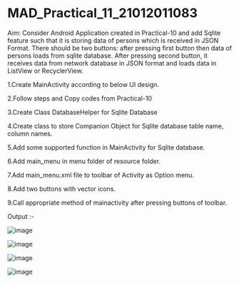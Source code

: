 # MAD_Practical_11_21012011083


Aim: Consider Android Application created in Practical-10 and add Sqlite feature such that it is storing data of persons which is received in JSON Format. There should be two buttons: after pressing first button then data of persons loads from sqlite database. After pressing second button, it receives data from network database in JSON format and loads data in ListView or RecyclerView.

1.Create MainActivity according to below UI design.

2.Follow steps and Copy codes from Practical-10 

3.Create Class DatabaseHelper for Sqlite Database

4.Create class to store Companion Object for Sqlite database table name, column names. 

5.Add some supported function in MainActivity for Sqlite database. 

6.Add main_menu in menu folder of resource folder. 

7.Add main_menu.xml file to toolbar of Activity as Option menu. 

8.Add two buttons with vector icons. 

9.Call appropriate method of mainactivity after pressing buttons of toolbar.

Output :-


![image](https://github.com/AMANPATEL1108/MAD_Practical_11_21012011063/assets/108643338/c7213fe9-e906-4393-b089-3e074ac6e4f6)



![image](https://github.com/AMANPATEL1108/MAD_Practical_11_21012011063/assets/108643338/6b86482f-cc14-4fa4-9e2e-631a1ea9f13d)


![image](https://github.com/AMANPATEL1108/MAD_Practical_11_21012011063/assets/108643338/720ee9c7-17a7-4014-bde7-c94a8b7b733d)



![image](https://github.com/AMANPATEL1108/MAD_Practical_11_21012011063/assets/108643338/de668316-aa81-43be-b63e-faec96cc96bd)
